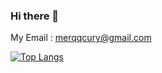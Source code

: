 ### Hi there 👋

My Email : merqqcury@gmail.com

[![Top Langs](https://github-readme-stats.vercel.app/api/top-langs/?username=HotMercury&layout=pie)](https://github.com/anuraghazra/github-readme-stats)


<!--
**HotMercury/HotMercury** is a ✨ _special_ ✨ repository because its `README.md` (this file) appears on your GitHub profile.

Here are some ideas to get you started:

- 🔭 I’m currently working on ...
- 🌱 I’m currently learning ...
- 👯 I’m looking to collaborate on ...
- 🤔 I’m looking for help with ...
- 💬 Ask me about ...
- 📫 How to reach me: ...
- 😄 Pronouns: ...
- ⚡ Fun fact: ...
-->
